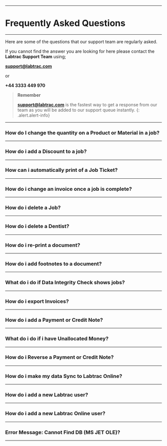 - - -

# Frequently Asked Questions

- - -

Here are some of the questions that our support team are regularly asked.

If you cannot find the answer you are looking for here please contact the **Labtrac Support Team** using;

**support@labtrac.com**

or

**+44 3333 449 970**

>**Remember**
>
>**support@labtrac.com** is the fastest way to get a response from our team as you will be added to our support queue instantly.
{: .alert.alert-info}

- - -

### How do I change the quantity on a Product or Material in a job?

- - -

### How do i add a Discount to a job?

- - - 

### How can i automatically print of a Job Ticket?

- - - 

### How do i change an invoice once a job is complete?

- - - 

### How do i delete a Job?

- - -

### How do i delete a Dentist?

- - -

### How do i re-print a document?

- - -

### How do i add footnotes to a document?

- - -

### What do i do if Data Integrity Check shows jobs?

- - - 

### How do i export Invoices?

- - -

### How do i add a Payment or Credit Note?

- - - 

### What do i do if i have Unallocated Money?

- - -

### How do i Reverse a Payment or Credit Note?

- - -

### How do i make my data Sync to Labtrac Online?

- - -

### How do i add a new Labtrac user?

- - -

### How do i add a new Labtrac Online user?

- - - 

### Error Message: Cannot Find DB (MS JET OLE)?

- - -

